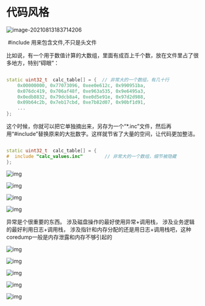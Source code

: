 # 代码风格

![image-20210813183714206](https://lzx-figure-bed.obs.dualstack.cn-north-4.myhuaweicloud.com/Figurebed/image-20210813183714206.png)

​    #include 用来包含文件,不只是头文件

<div class="se-32a24e79 " data-slate-type="paragraph" data-slate-object="block" data-key="778"><span data-slate-object="text" data-key="779"><span data-slate-leaf="true" data-offset-key="779:0" data-first-offset="true"><span data-slate-string="true">比如说，有一个用于数值计算的大数组，里面有成百上千个数，放在文件里占了很多地方，特别“碍眼”：</span></span></span></div>

```cpp

static uint32_t  calc_table[] = {  // 非常大的一个数组，有几十行
    0x00000000, 0x77073096, 0xee0e612c, 0x990951ba,
    0x076dc419, 0x706af48f, 0xe963a535, 0x9e6495a3,
    0x0edb8832, 0x79dcb8a4, 0xe0d5e91e, 0x97d2d988,
    0x09b64c2b, 0x7eb17cbd, 0xe7b82d07, 0x90bf1d91,
    ...                          
};
```

这个时候，你就可以把它单独摘出来，另存为一个“*.inc”文件，然后再用“#include”替换原来的大批数字。这样就节省了大量的空间，让代码更加整洁。

```cpp

static uint32_t  calc_table[] = {
#  include "calc_values.inc"        // 非常大的一个数组，细节被隐藏
};
```

![img](https://lzx-figure-bed.obs.dualstack.cn-north-4.myhuaweicloud.com/Figurebed/6739782414607164bdbe20fca7fd5fb3.jpg)

![img](https://lzx-figure-bed.obs.dualstack.cn-north-4.myhuaweicloud.com/Figurebed/6ec0c53ee9917795c0e2a494cfe70014.png)

![img](https://lzx-figure-bed.obs.dualstack.cn-north-4.myhuaweicloud.com/Figurebed/bdd9bb369fcbe65a8c879f37995a77dd.jpg)

![img](https://lzx-figure-bed.obs.dualstack.cn-north-4.myhuaweicloud.com/Figurebed/e5298af2501d0156fcc50d50cdb82351.jpg)

异常是个很重要的东西。
涉及磁盘操作的最好使用异常+调用栈，
涉及业务逻辑的最好利用日志+调用栈，
涉及指针和内存分配的还是用日志+调用栈吧，这种coredump一般是内存泄露和内存不够引起的

![img](https://lzx-figure-bed.obs.dualstack.cn-north-4.myhuaweicloud.com/Figurebed/5ac283e096d87e582fed017597ba4e0d.jpg)

![img](https://lzx-figure-bed.obs.dualstack.cn-north-4.myhuaweicloud.com/Figurebed/3301d0231ebb46c0e70d726af3cbc858.jpg)

![img](https://lzx-figure-bed.obs.dualstack.cn-north-4.myhuaweicloud.com/Figurebed/a39719e615f1124d60b5b9ca51b88cf1.png)

![img](https://lzx-figure-bed.obs.dualstack.cn-north-4.myhuaweicloud.com/Figurebed/3e07516e87c61172f9b2ddc317c74add.jpg)

![img](https://lzx-figure-bed.obs.dualstack.cn-north-4.myhuaweicloud.com/Figurebed/9b2d2c8285643a9202d822639fffe8e9.png)

